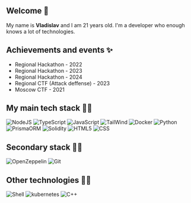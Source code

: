 ## Welcome 👋

My name is **Vladislav** and I am 21 years old. I'm a developer who enough knows a lot of technologies. 

## Achievements and events ✨
- Regional Hackathon - 2022
- Regional Hackathon - 2023
- Regional Hackathon - 2024
- Regional CTF (Attack deffense) - 2023
- Moscow CTF - 2021

## My main tech stack 🧑‍💻
![NodeJS](https://img.shields.io/badge/node.js-6DA55F?style=for-the-badge&logo=node.js&logoColor=white)
![TypeScript](https://shields.io/badge/typescript-3178C6.svg?style=for-the-badge&logo=TypeScript&logoColor=FFF)
![JavaScript](https://img.shields.io/badge/javascript-%23323330.svg?style=for-the-badge&logo=javascript&logoColor=%yellow)
![TailWind](https://img.shields.io/badge/Tailwind_CSS-38B2AC?style=for-the-badge&logo=tailwind-css&logoColor=white)
![Docker](https://img.shields.io/badge/docker-%230db7ed.svg?style=for-the-badge&logo=docker&logoColor=white)
![Python](https://img.shields.io/badge/Python-FFD43B?style=for-the-badge&logo=python&logoColor=blue)
![PrismaORM](https://img.shields.io/badge/Prisma-3982CE?style=for-the-badge&logo=Prisma&logoColor=white)
![Solidity](https://img.shields.io/badge/Solidity-e6e6e6?style=for-the-badge&logo=solidity&logoColor=black)
![HTML5](https://img.shields.io/badge/html5-%23E34F26.svg?style=for-the-badge&logo=html5&logoColor=white)
![CSS](https://img.shields.io/badge/CSS3-1572B6?style=for-the-badge&logo=css3&logoColor=white)

## Secondary stack 🧑‍💻
![OpenZeppelin](https://img.shields.io/badge/OpenZeppelin-4E5EE4?logo=OpenZeppelin&logoColor=fff&style=for-the-badge)
![Git](https://img.shields.io/badge/GIT-E44C30?style=for-the-badge&logo=git&logoColor=white)


## Other technologies 🧑‍💻
![Shell](https://img.shields.io/badge/shell_script-%23121011.svg?style=for-the-badge&logo=gnu-bash&logoColor=white)
![kubernetes](https://img.shields.io/badge/Kubernetes-3069DE?style=for-the-badge&logo=kubernetes&logoColor=white)
![C++](https://img.shields.io/badge/c++-%2300599C.svg?style=for-the-badge&logo=c%2B%2B&logoColor=white)
